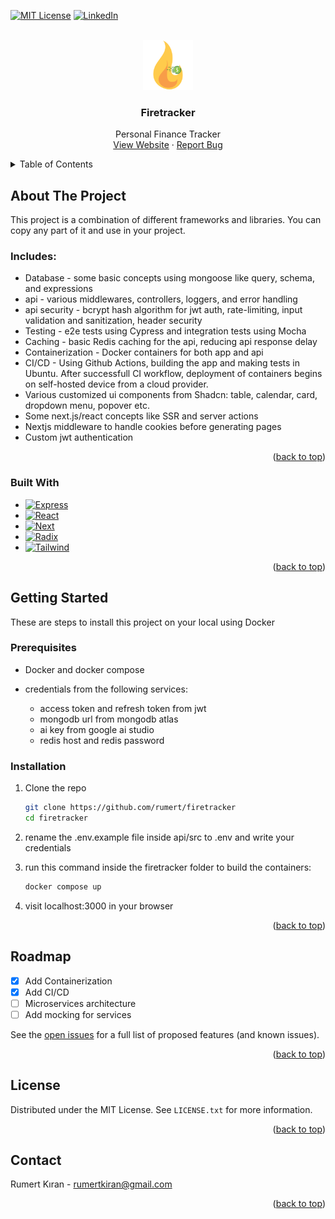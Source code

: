 <a id="readme-top"></a>
<!-- PROJECT SHIELDS -->
[![MIT License][license-shield]][license-url]
[![LinkedIn][linkedin-shield]][linkedin-url]

<!-- PROJECT LOGO -->
<br />
<div align="center">
  <a href="https://github.com/rumert/firetracker">
    <img src="app/public/logo.png" alt="Logo" width="80" height="80">
  </a>

  <h3 align="center">Firetracker</h3>

  <p align="center">
    Personal Finance Tracker
    <br />
    <a href="https://www.firetracker.online">View Website</a>
    ·
    <a href="https://github.com/rumert/firetracker/issues/new?labels=bug">Report Bug</a>
  </p>
</div>



<!-- TABLE OF CONTENTS -->
<details>
  <summary>Table of Contents</summary>
  <ol>
    <li>
      <a href="#about-the-project">About The Project</a>
      <ul>
        <li><a href="#includes">Includes</a></li>
      </ul>
      <ul>
        <li><a href="#built-with">Built With</a></li>
      </ul>
    </li>
    <li>
      <a href="#getting-started">Getting Started</a>
      <ul>
        <li><a href="#prerequisites">Prerequisites</a></li>
        <li><a href="#installation">Installation</a></li>
      </ul>
    </li>
    <li><a href="#roadmap">Roadmap</a></li>
    <li><a href="#license">License</a></li>
    <li><a href="#contact">Contact</a></li>
  </ol>
</details>


<!-- ABOUT THE PROJECT -->
## About The Project

This project is a combination of different frameworks and libraries. You can copy any part of it and use in your project.

### Includes:
* Database - some basic concepts using mongoose like query, schema, and expressions
* api - various middlewares, controllers, loggers, and error handling
* api security - bcrypt hash algorithm for jwt auth, rate-limiting, input validation and sanitization, header security
* Testing - e2e tests using Cypress and integration tests using Mocha
* Caching - basic Redis caching for the api, reducing api response delay
* Containerization - Docker containers for both app and api
* CI/CD - Using Github Actions, building the app and making tests in Ubuntu. After successfull CI workflow, deployment of containers begins on self-hosted device from a cloud provider.
* Various customized ui components from Shadcn: table, calendar, card, dropdown menu, popover etc.
* Some next.js/react concepts like SSR and server actions
* Nextjs middleware to handle cookies before generating pages
* Custom jwt authentication

<p align="right">(<a href="#readme-top">back to top</a>)</p>


### Built With

* [![Express][Express.js]][Express-url]
* [![React][React.js]][React-url]
* [![Next][Next.js]][Next-url]
* [![Radix][RadixUI]][Radix-url]
* [![Tailwind][Tailwind]][Tailwind-url]


<p align="right">(<a href="#readme-top">back to top</a>)</p>



<!-- GETTING STARTED -->
## Getting Started

These are steps to install this project on your local using Docker

### Prerequisites

* Docker and docker compose
* credentials from the following services:
	
	- access token and refresh token from jwt
	- mongodb url from mongodb atlas
	- ai key from google ai studio
	- redis host and redis password 
	
  
### Installation

1. Clone the repo

   ```sh
   git clone https://github.com/rumert/firetracker
   cd firetracker
   ```
2. rename the .env.example file inside api/src to .env and write your credentials
3. run this command inside the firetracker folder to build the containers:

	 ```sh
   docker compose up
   ```
4. visit localhost:3000 in your browser

<p align="right">(<a href="#readme-top">back to top</a>)</p>



<!-- ROADMAP -->
## Roadmap

- [x] Add Containerization
- [x] Add CI/CD
- [ ] Microservices architecture
- [ ] Add mocking for services

See the [open issues](https://github.com/rumert/firetracker/issues) for a full list of proposed features (and known issues).

<p align="right">(<a href="#readme-top">back to top</a>)</p>



<!-- LICENSE -->
## License

Distributed under the MIT License. See `LICENSE.txt` for more information.

<p align="right">(<a href="#readme-top">back to top</a>)</p>



<!-- CONTACT -->
## Contact

Rumert Kıran - rumertkiran@gmail.com

<p align="right">(<a href="#readme-top">back to top</a>)</p>



<!-- MARKDOWN LINKS & IMAGES -->
[license-shield]: https://img.shields.io/github/license/othneildrew/Best-README-Template.svg?style=for-the-badge
[license-url]: https://github.com/rumert/firetracker/blob/main/LICENSE
[linkedin-shield]: https://img.shields.io/badge/-LinkedIn-black.svg?style=for-the-badge&logo=linkedin&colorB=555
[linkedin-url]: https://www.linkedin.com/in/rumert-kiran
[Express.js]: https://img.shields.io/badge/express.js-%23404d59.svg?style=for-the-badge&logo=express&logoColor=%2361DAFB
[Express-url]: https://expressjs.com/
[React.js]: https://img.shields.io/badge/React-20232A?style=for-the-badge&logo=react&logoColor=61DAFB
[React-url]: https://reactjs.org/
[Next.js]: https://img.shields.io/badge/next.js-000000?style=for-the-badge&logo=nextdotjs&logoColor=white
[Next-url]: https://nextjs.org/
[RadixUI]: https://img.shields.io/badge/radix%20ui-161618.svg?style=for-the-badge&logo=radix-ui&logoColor=white
[Radix-url]: https://www.radix-ui.com/
[Tailwind]: https://img.shields.io/badge/tailwind%20css-%2338B2AC.svg?style=for-the-badge&logo=tailwind-css&logoColor=white
[Tailwind-url]: https://tailwindcss.com/
